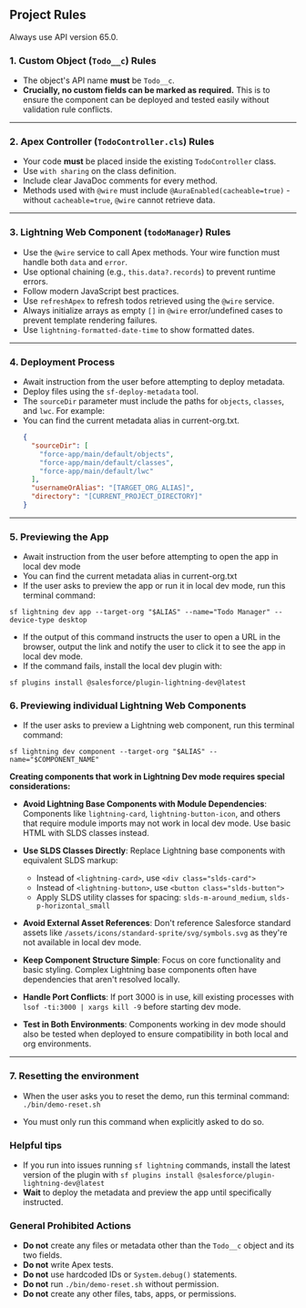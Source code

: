 ## Project Rules

Always use API version 65.0.

### 1. Custom Object (`Todo__c`) Rules

- The object's API name **must** be `Todo__c`.
- **Crucially, no custom fields can be marked as required.** This is to ensure the component can be deployed and tested easily without validation rule conflicts.

---

### 2. Apex Controller (`TodoController.cls`) Rules

- Your code **must** be placed inside the existing `TodoController` class.
- Use `with sharing` on the class definition.
- Include clear JavaDoc comments for every method.
- Methods used with `@wire` must include `@AuraEnabled(cacheable=true)` - without `cacheable=true`, `@wire` cannot retrieve data.

---

### 3. Lightning Web Component (`todoManager`) Rules

- Use the `@wire` service to call Apex methods. Your wire function must handle both `data` and `error`.
- Use optional chaining (e.g., `this.data?.records`) to prevent runtime errors.
- Follow modern JavaScript best practices.
- Use `refreshApex` to refresh todos retrieved using the `@wire` service.
- Always initialize arrays as empty `[]` in `@wire` error/undefined cases to prevent template rendering failures.
- Use `lightning-formatted-date-time` to show formatted dates.

---

### 4. Deployment Process

- Await instruction from the user before attempting to deploy metadata.
- Deploy files using the `sf-deploy-metadata` tool.
- The `sourceDir` parameter must include the paths for `objects`, `classes`, and `lwc`. For example:
- You can find the current metadata alias in current-org.txt.
  ```json
  {
    "sourceDir": [
      "force-app/main/default/objects",
      "force-app/main/default/classes",
      "force-app/main/default/lwc"
    ],
    "usernameOrAlias": "[TARGET_ORG_ALIAS]",
    "directory": "[CURRENT_PROJECT_DIRECTORY]"
  }
  ```

---

### 5. Previewing the App

- Await instruction from the user before attempting to open the app in local dev mode
- You can find the current metadata alias in current-org.txt
- If the user asks to preview the app or run it in local dev mode, run this terminal command:

`sf lightning dev app --target-org "$ALIAS" --name="Todo Manager" --device-type desktop`

- If the output of this command instructs the user to open a URL in the browser, output the link and notify the user to click it to see the app in local dev mode.
- If the command fails, install the local dev plugin with:

`sf plugins install @salesforce/plugin-lightning-dev@latest`

### 6. Previewing individual Lightning Web Components

- If the user asks to preview a Lightning web component, run this terminal command:

`sf lightning dev component --target-org "$ALIAS" --name="$COMPONENT_NAME"`

**Creating components that work in Lightning Dev mode requires special considerations:**

- **Avoid Lightning Base Components with Module Dependencies**: Components like `lightning-card`, `lightning-button-icon`, and others that require module imports may not work in local dev mode. Use basic HTML with SLDS classes instead.

- **Use SLDS Classes Directly**: Replace Lightning base components with equivalent SLDS markup:
  - Instead of `<lightning-card>`, use `<div class="slds-card">`
  - Instead of `<lightning-button>`, use `<button class="slds-button">`
  - Apply SLDS utility classes for spacing: `slds-m-around_medium`, `slds-p-horizontal_small`

- **Avoid External Asset References**: Don't reference Salesforce standard assets like `/assets/icons/standard-sprite/svg/symbols.svg` as they're not available in local dev mode.

- **Keep Component Structure Simple**: Focus on core functionality and basic styling. Complex Lightning base components often have dependencies that aren't resolved locally.

- **Handle Port Conflicts**: If port 3000 is in use, kill existing processes with `lsof -ti:3000 | xargs kill -9` before starting dev mode.

- **Test in Both Environments**: Components working in dev mode should also be tested when deployed to ensure compatibility in both local and org environments.

---

### 7. Resetting the environment

- When the user asks you to reset the demo, run this terminal command:
  `./bin/demo-reset.sh`

- You must only run this command when explicitly asked to do so.

### Helpful tips

- If you run into issues running `sf lightning` commands, install the latest version of the plugin with `sf plugins install @salesforce/plugin-lightning-dev@latest`
- **Wait** to deploy the metadata and preview the app until specifically instructed.

### General Prohibited Actions

- **Do not** create any files or metadata other than the `Todo__c` object and its two fields.
- **Do not** write Apex tests.
- **Do not** use hardcoded IDs or `System.debug()` statements.
- **Do not** run `./bin/demo-reset.sh` without permission.
- **Do not** create any other files, tabs, apps, or permissions.
